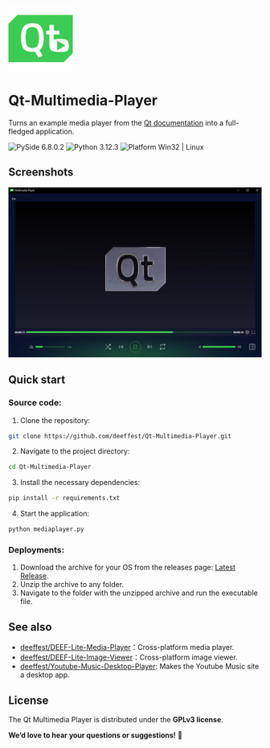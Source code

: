 ![Icon](https://github.com/deeffest/Qt-Multimedia-Player/raw/main/MediaPlayer/icons/Logo@128x128.png)

# Qt-Multimedia-Player
Turns an example media player from the [Qt documentation](https://doc.qt.io/qtforpython-6/examples/example_qtdemos_mediaplayer.html) into a full-fledged application.

<img src="https://img.shields.io/badge/PySide-6.8.0.2-blue?color=00B16A" alt="PySide 6.8.0.2"/> <img src="https://img.shields.io/badge/Python-3.12.3-blue.svg?color=00B16A" alt="Python 3.12.3"/> <img src="https://img.shields.io/badge/Platform-Win32%20|%20Linux-blue?color=00B16A" alt="Platform Win32 | Linux"/>

## Screenshots
![Screenshot_1](https://github.com/deeffest/Qt-Multimedia-Player/raw/main/MediaPlayer/images/Screenshot_1.png)

## Quick start
### Source code:
1. Clone the repository:
```bash
git clone https://github.com/deeffest/Qt-Multimedia-Player.git
```
2. Navigate to the project directory:
```bash
cd Qt-Multimedia-Player
```
3. Install the necessary dependencies:
```bash
pip install -r requirements.txt
```
4. Start the application:
```bash
python mediaplayer.py
```

### Deployments:
1. Download the archive for your OS from the releases page: [Latest Release](https://github.com/deeffest/Qt-Multimedia-Player/releases).
2. Unzip the archive to any folder.
3. Navigate to the folder with the unzipped archive and run the executable file.

## See also

- [deeffest/DEEF-Lite-Media-Player](https://github.com/deeffest/DEEF-Lite-Media-Player)：Сross-platform media player. 
- [deeffest/DEEF-Lite-Image-Viewer](https://github.com/deeffest/DEEF-Lite-Image-Viewer)：Сross-platform image viewer.
- [deeffest/Youtube-Music-Desktop-Player](https://github.com/deeffest/Youtube-Music-Desktop-Player): Makes the Youtube Music site a desktop app. 

## License
The Qt Multimedia Player is distributed under the **GPLv3 license**.

**We’d love to hear your questions or suggestions!** 💬
